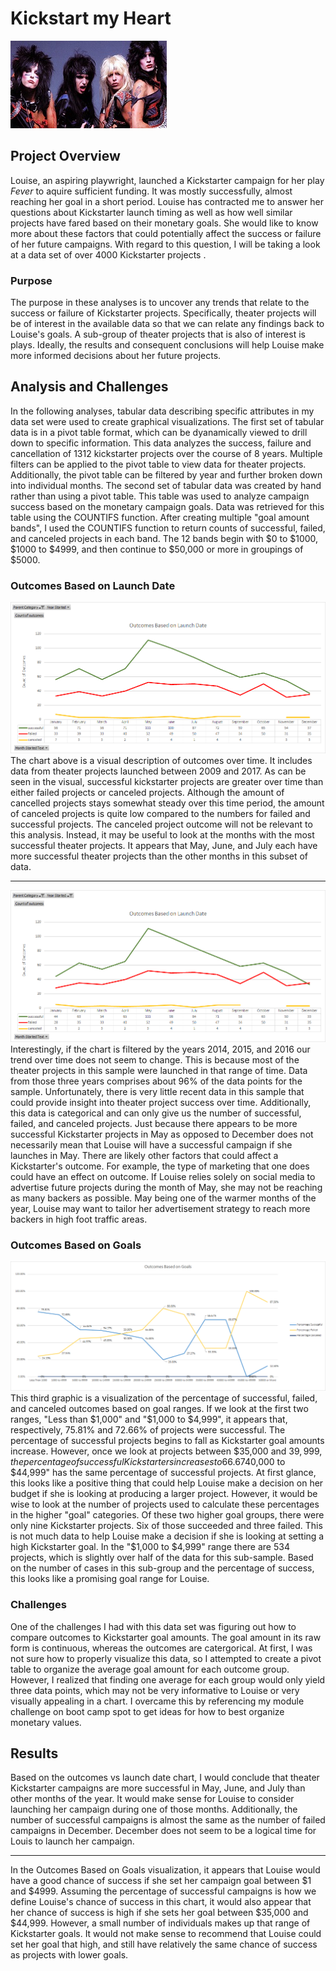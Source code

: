 # **Kickstart my Heart**
![Motley](Motley.jpg)
## Project Overview
  Louise, an aspiring playwright, launched a Kickstarter campaign for her play *Fever* to aquire sufficient funding.  It was mostly successfully, almost reaching her goal in a short period.  Louise has contracted me to answer her questions about Kickstarter launch timing as well as how well similar projects have fared based on their monetary goals.  She would like to know more about these factors that could potentially affect the success or failure of her future campaigns.  With regard to this question, I will be taking a look at a data set of over 4000 Kickstarter projects .
### Purpose
  The purpose in these analyses is to uncover any trends that relate to the success or failure of Kickstarter projects.  Specifically, theater projects will be of interest in the available data so that we can relate any findings back to Louise's goals. A sub-group of theater projects that is also of interest is plays.  Ideally, the results and consequent conclusions will help Louise make more informed decisions about her future projects.
## Analysis and Challenges
  In the following analyses, tabular data describing specific attributes in my data set were used to create graphical visualizations.  The first set of tabular data is in a pivot table format, which can be dyanamically viewed to drill down to specific information.  This data analyzes the success, failure and cancellation of 1312 kickstarter projects over the course of 8 years.  Multiple filters can be applied to the pivot table to view data for theater projects. Additionally, the pivot table can be filtered by year and further broken down into individual months.  The second set of tabular data was created by hand rather than using a pivot table. This table was used to analyze campaign success based on the monetary campaign goals. Data was retrieved for this table using the COUNTIFS function.  After creating multiple "goal amount bands", I used the COUNTIFS function to return counts of successful, failed, and canceled projects in each band. The 12 bands begin with $0 to $1000, $1000 to $4999, and then continue to $50,000 or more in groupings of $5000. 

### Outcomes Based on Launch Date
![OBLD](Theater_Outcomes_vs_Launch.png)
  The chart above is a visual description of outcomes over time.  It includes data from theater projects launched between 2009 and 2017.  As can be seen in the visual, successful kickstarter projects are greater over time than either failed projects or canceled projects.  Although the amount of cancelled projects stays somewhat steady over this time period, the amount of canceled projects is quite low compared to the numbers for failed and successful projects.  The canceled project outcome will not be relevant to this analysis.  Instead, it may be useful to look at the months with the most successful theater projects.  It appears that May, June, and July each have more successful theater projects than the other months in this subset of data.  

---  
![OBLD](Theater_Outcomes_vs_Launch2.png)     
  Interestingly, if the chart is filtered by the years 2014, 2015, and 2016 our trend over time does not seem to change.  This is because most of the theater projects in this sample were launched in that range of time.  Data from those three years comprises about 96% of the data points for the sample.  Unfortunately, there is very little recent data in this sample that could provide insight into theater project success over time. Additionally, this data is categorical and can only give us the number of successful, failed, and canceled projects.  Just because there appears to be more successful Kickstarter projects in May as opposed to December does not necessarily mean that Louise will have a successful campaign if she launches in May.  There are likely other factors that could affect a Kickstarter's outcome.  For example, the type of marketing that one does could have an effect on outcome.  If Louise relies solely on social media to advertise future projects during the month of May, she may not be reaching as many backers as possible.  May being one of the warmer months of the year, Louise may want to tailor her advertisement strategy to reach more backers in high foot traffic areas.
  
### Outcomes Based on Goals
![OBG](Outcomes_vs_Goals.png)
This third graphic is a visualization of the percentage of successful, failed, and canceled outcomes based on goal ranges.  If we look at the first two ranges, "Less than $1,000" and "$1,000 to $4,999", it appears that, respectively, 75.81% and 72.66% of projects were successful.  The percentage of successful projects begins to fall as Kickstarter goal amounts increase.  However, once we look at projects between $35,000 and $39,999, the percentage of successful Kickstarters increases to 66.67%.  The goal range "$40,000 to $44,999" has the same percentage of successful projects.  At first glance, this looks like a positive thing that could help Louise make a decision on her budget if she is looking at producing a larger project.  However, it would be wise to look at the number of projects used to calculate these percentages in the higher "goal" categories. Of these two higher goal groups, there were only nine Kickstarter projects.  Six of those succeeded and three failed.  This is not much data to help Louise make a decision if she is looking at setting a high Kickstarter goal.  In the "$1,000 to $4,999" range there are 534 projects, which is slightly over half of the data for this sub-sample.  Based on the number of cases in this sub-group and the percentage of success, this looks like a promising goal range for Louise.

### Challenges
One of the challenges I had with this data set was figuring out how to compare outcomes to Kickstarter goal amounts.  The goal amount in its raw form is continuous, whereas the outcomes are catergorical.  At first, I was not sure how to properly visualize this data, so I attempted to create a pivot table to organize the average goal amount for each outcome group.  However, I realized that finding one average for each group would only yield three data points, which may not be very informative to Louise or very visually appealing in a chart.  I overcame this by referencing my module challenge on boot camp spot to get ideas for how to best organize monetary values.  

## Results
Based on the outcomes vs launch date chart, I would conclude that theater Kickstarter campaigns are more successful in May, June, and July than other months of the year.  It would make sense for Louise to consider launching her campaign during one of those months.  Additionally, the number of successful campaigns is almost the same as the number of failed campaigns in December.  December does not seem to be a logical time for Louis to launch her campaign.

---
In the Outcomes Based on Goals visualization, it appears that Louise would have a good chance of success if she set her campaign goal between $1 and $4999.  Assuming the percentage of successful campaigns is how we define Louise's chance of success in this chart, it would also appear that her chance of success is high if she sets her goal between $35,000 and $44,999.  However, a small number of individuals makes up that range of Kickstarter goals.  It would not make sense to recommend that Louise could set her goal that high, and still have relatively the same chance of success as projects with lower goals.

